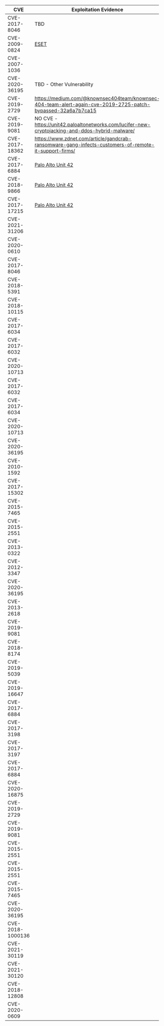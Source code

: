 |CVE|Exploitation Evidence|Patch|
|---|-------------|----|
|CVE-2017-8046|TBD|[Redhat](https://access.redhat.com/errata/RHSA-2018:2405)|
|CVE-2009-0824|[ESET](https://www.welivesecurity.com/2022/01/11/signed-kernel-drivers-unguarded-gateway-windows-core/)|TBD|
|CVE-2007-1036|
|CVE-2020-36195|TBD - Other Vulnerability|
|CVE-2019-2729|https://medium.com/@knownsec404team/knownsec-404-team-alert-again-cve-2019-2725-patch-bypassed-32a6a7b7ca15|https://www.oracle.com/security-alerts/alert-cve-2019-2729.html|
|CVE-2019-9081|NO CVE - https://unit42.paloaltonetworks.com/lucifer-new-cryptojacking-and-ddos-hybrid-malware/|https://security.snyk.io/vuln/SNYK-PHP-LARAVELFRAMEWORK-174529|
|CVE-2017-18362|https://www.zdnet.com/article/gandcrab-ransomware-gang-infects-customers-of-remote-it-support-firms/|https://helpdesk.kaseya.com/hc/en-gb/articles/360022564252-Connectwise-API-Vulnerability|
|CVE-2017-6884|[Palo Alto Unit 42](https://unit42.paloaltonetworks.com/unit42-multi-exploit-iotlinux-botnets-mirai-gafgyt-target-apache-struts-sonicwall/)|
|CVE-2018-9866|[Palo Alto Unit 42](https://unit42.paloaltonetworks.com/unit42-multi-exploit-iotlinux-botnets-mirai-gafgyt-target-apache-struts-sonicwall/)|
|CVE-2017-17215|[Palo Alto Unit 42](https://unit42.paloaltonetworks.com/unit42-multi-exploit-iotlinux-botnets-mirai-gafgyt-target-apache-struts-sonicwall/)|
|CVE-2021-31206|
|CVE-2020-0610|
|CVE-2017-8046|
|CVE-2018-5391|
|CVE-2018-10115|
|CVE-2017-6034|
|CVE-2017-6032|
|CVE-2020-10713|
|CVE-2017-6032|
|CVE-2017-6034|
|CVE-2020-10713|
|CVE-2020-36195|
|CVE-2010-1592|
|CVE-2017-15302|
|CVE-2015-7465|
|CVE-2015-2551|
|CVE-2013-0322|
|CVE-2012-3347|
|CVE-2020-36195|
|CVE-2013-2618|
|CVE-2019-9081|
|CVE-2018-8174|
|CVE-2019-5039|
|CVE-2019-16647|
|CVE-2017-6884|
|CVE-2017-3198|
|CVE-2017-3197|
|CVE-2017-6884|
|CVE-2020-16875|
|CVE-2019-2729|
|CVE-2019-9081|
|CVE-2015-2551|
|CVE-2015-2551|
|CVE-2015-7465|
|CVE-2020-36195|
|CVE-2018-1000136|
|CVE-2021-30119|
|CVE-2021-30120|
|CVE-2018-12808|
|CVE-2020-0609|
